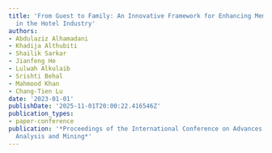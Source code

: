 ```yaml
---
title: 'From Guest to Family: An Innovative Framework for Enhancing Memorable Experiences
  in the Hotel Industry'
authors:
- Abdulaziz Alhamadani
- Khadija Althubiti
- Shailik Sarkar
- Jianfeng He
- Lulwah Alkulaib
- Srishti Behal
- Mahmood Khan
- Chang-Tien Lu
date: '2023-01-01'
publishDate: '2025-11-01T20:00:22.416546Z'
publication_types:
- paper-conference
publication: '*Proceedings of the International Conference on Advances in Social Networks
  Analysis and Mining*'
---
```

